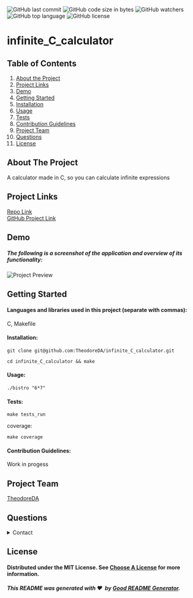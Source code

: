 ![GitHub last commit](https://img.shields.io/github/last-commit/TheodoreDA/infinite_C_calculator)  ![GitHub code size in bytes](https://img.shields.io/github/languages/code-size/TheodoreDA/infinite_C_calculator)  ![GitHub watchers](https://img.shields.io/github/watchers/TheodoreDA/infinite_C_calculator?label=Watch&style=social)  ![GitHub top language](https://img.shields.io/github/languages/top/TheodoreDA/infinite_C_calculator)  ![GitHub license](https://img.shields.io/badge/license-MIT-blueviolet) <br> 

# infinite_C_calculator
    
## Table of Contents 
1. [About the Project](#About-The-Project)
1. [Project Links](#Project-Links)
1. [Demo](#Demo)
1. [Getting Started](#Getting-Started)
1. [Installation](#Installation)
1. [Usage](#Usage)
1. [Tests](#Tests)
1. [Contribution Guidelines](#Contribution-Guidelines)
1. [Project Team](#Project-Team)
1. [Questions](#Questions)
1. [License](#License)
    
## About The Project
A calculator made in C, so you can calculate infinite expressions
    
## Project Links
[Repo Link](https://github.com/TheodoreDA/infinite_C_calculator) <br>
[GitHub Project Link](https://TheodoreDA.github.io/infinite_C_calculator/)
    
## Demo
    
##### The following is a screenshot of the application and overview of its functionality: <br>
    
![Project Preview](N/A) 
    
## Getting Started
    
#### Languages and libraries used in this project (separate with commas):
C, Makefile

#### Installation: 
```  
git clone git@github.com:TheodoreDA/infinite_C_calculator.git
```
```  
cd infinite_C_calculator && make
```

#### Usage:
```  
./bistro "6*7"
```

#### Tests:
```
make tests_run
```
coverage:
```
make coverage
```

#### Contribution Guidelines:
Work in progess
    
## Project Team
[TheodoreDA](https://github.com/TheodoreDA) <br>

## Questions
<details>
    <summary>Contact</summary>
    theodore.daniel@epitech.eu
</details>
    
## License
#### Distributed under the MIT License. See [Choose A License](https://choosealicense.com/) for more information.

##### This README was generated with :hearts: &nbsp;by [Good README Generator](https://github.com/onomatopoetica/Good-README-Generator).
